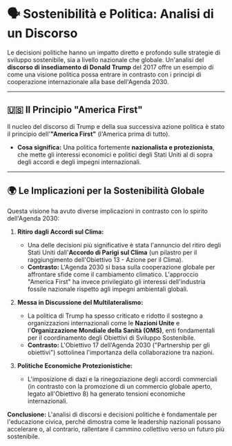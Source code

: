# 🗣️ Sostenibilità e Politica: Analisi di un Discorso

Le decisioni politiche hanno un impatto diretto e profondo sulle strategie di sviluppo sostenibile, sia a livello nazionale che globale. Un'analisi del **discorso di insediamento di Donald Trump** del 2017 offre un esempio di come una visione politica possa entrare in contrasto con i principi di cooperazione internazionale alla base dell'Agenda 2030.

---

## 🇺🇸 Il Principio "America First"

Il nucleo del discorso di Trump e della sua successiva azione politica è stato il principio dell'**"America First"** (l'America prima di tutto).

*   **Cosa significa:** Una politica fortemente **nazionalista e protezionista**, che mette gli interessi economici e politici degli Stati Uniti al di sopra degli accordi e degli impegni internazionali.

---

## 🌍 Le Implicazioni per la Sostenibilità Globale

Questa visione ha avuto diverse implicazioni in contrasto con lo spirito dell'Agenda 2030:

1.  **Ritiro dagli Accordi sul Clima:**
    *   Una delle decisioni più significative è stata l'annuncio del ritiro degli Stati Uniti dall'**Accordo di Parigi sul Clima** (un pilastro per il raggiungimento dell'Obiettivo 13 - Azione per il Clima).
    *   **Contrasto:** L'Agenda 2030 si basa sulla cooperazione globale per affrontare sfide come il cambiamento climatico. L'approccio "America First" ha invece privilegiato gli interessi dell'industria fossile nazionale rispetto agli impegni ambientali globali.

2.  **Messa in Discussione del Multilateralismo:**
    *   La politica di Trump ha spesso criticato e ridotto il sostegno a organizzazioni internazionali come le **Nazioni Unite** e l'**Organizzazione Mondiale della Sanità (OMS)**, enti fondamentali per il coordinamento degli Obiettivi di Sviluppo Sostenibile.
    *   **Contrasto:** L'Obiettivo 17 dell'Agenda 2030 ("Partnership per gli obiettivi") sottolinea l'importanza della collaborazione tra nazioni.

3.  **Politiche Economiche Protezionistiche:**
    *   L'imposizione di dazi e la rinegoziazione degli accordi commerciali (in contrasto con la promozione di un commercio globale aperto, legato all'Obiettivo 8) ha generato tensioni economiche internazionali.

**Conclusione:** L'analisi di discorsi e decisioni politiche è fondamentale per l'educazione civica, perché dimostra come le leadership nazionali possano accelerare o, al contrario, rallentare il cammino collettivo verso un futuro più sostenibile.
